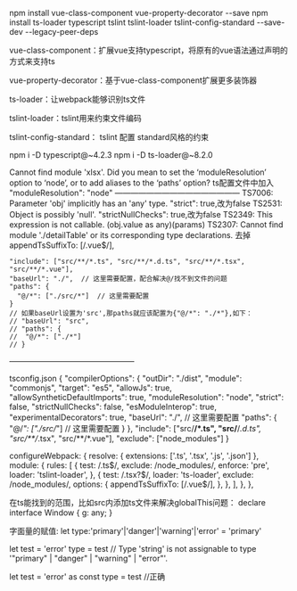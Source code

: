 npm install vue-class-component vue-property-decorator --save
npm install ts-loader typescript tslint tslint-loader tslint-config-standard --save-dev --legacy-peer-deps

vue-class-component：扩展vue支持typescript，将原有的vue语法通过声明的方式来支持ts

vue-property-decorator：基于vue-class-component扩展更多装饰器

ts-loader：让webpack能够识别ts文件

tslint-loader：tslint用来约束文件编码

tslint-config-standard： tslint 配置 standard风格的约束

npm i -D typescript@~4.2.3
npm i -D ts-loader@~8.2.0

Cannot find module 'xlsx'. Did you mean to set the ‘moduleResolution’ option to ‘node’, or to add aliases to the ‘paths’ option?
ts配置文件中加入 "moduleResolution": "node"
————————————————
TS7006: Parameter 'obj' implicitly has an 'any' type.        "strict": true,改为false
TS2531: Object is possibly 'null'.       "strictNullChecks": true,改为false
TS2349: This expression is not callable.     (obj.value as any)(params)
TS2307: Cannot find module './detailTable' or its corresponding type declarations.  去掉appendTsSuffixTo: [/\.vue$/],

    "include": ["src/**/*.ts", "src/**/*.d.ts", "src/**/*.tsx", "src/**/*.vue"],
    "baseUrl": "./",  // 这里需要配置，配合解决@/找不到文件的问题
    "paths": {
      "@/*": ["./src/*"]  // 这里需要配置
    }
    // 如果baseUrl设置为'src',那paths就应该配置为{"@/*": "./*"},如下：
    // "baseUrl": "src",
    // "paths": {
    //  "@/*": ["./*"]
    // }
————————————————

tsconfig.json
{
  "compilerOptions": {
    "outDir": "./dist",
    "module": "commonjs",
    "target": "es5",
    "allowJs": true,
    "allowSyntheticDefaultImports": true,
    "moduleResolution": "node",
    "strict": false,
    "strictNullChecks": false,
    "esModuleInterop": true,
    "experimentalDecorators": true,
    "baseUrl": "./", // 这里需要配置
    "paths": {
      "@/*": ["./src/*"] // 这里需要配置
    }
  },
  "include": ["src/**/*.ts", "src/**/*.d.ts", "src/**/*.tsx", "src/**/*.vue"],
  "exclude": ["node_modules"]
}

 configureWebpack: {
    resolve: { extensions: ['.ts', '.tsx', '.js', '.json'] },
    module: {
      rules: [
        {
          test: /\.ts$/,
          exclude: /node_modules/,
          enforce: 'pre',
          loader: 'tslint-loader',
        },
        {
          test: /\.tsx?$/,
          loader: 'ts-loader',
          exclude: /node_modules/,
          options: {
            appendTsSuffixTo: [/\.vue$/],
          },
        },
      ],
    },
  },

在ts能找到的范围，比如src内添加ts文件来解决globalThis问题：
declare interface Window {
  g: any;
}



字面量的赋值:
let type:'primary'|'danger'|'warning'|'error' =  'primary'

let test = 'error'
type = test  // Type 'string' is not assignable to type '"primary" | "danger" | "warning" | "error"'.

let test = 'error' as const 
type =  test //正确